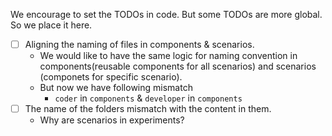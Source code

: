 We encourage to set the TODOs in code. But some TODOs are more global.
So we place it here.


- [ ] Aligning the naming of files in components & scenarios.
  - We would like to have the same logic for naming convention in components(reusable components for all scenarios) and scenarios (componets for specific scenario).
  - But now we have following mismatch
    - `coder` in `components` & `developer` in `components`
- [ ] The name of the folders mismatch with the content in them.
  - Why are scenarios in experiments?
